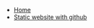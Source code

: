 - [Home](myportfolio/index.html)
- [Static website with github](myportfolio/web/static-web-gh-pages.html)
